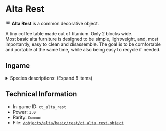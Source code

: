 # Alta Rest

<img src="https://raw.githubusercontent.com/Ceterai/Enternia/main/objects/alta/basic/rest/icon.png" alt="Alta Rest icon" loading="lazy" height="16px" width="auto" /> **Alta Rest** is a common decorative object.

A tiny coffee table made out of titanium. Only 2 blocks wide.  
Most basic alta furniture is designed to be simple, lightweight, and, most importantly, easy to clean and disassemble. The goal is to be comfortable and portable at the same time, while also being easy to recycle if needed.

## Ingame

<details markdown="1"><summary>Species descriptions: (Expand 8 items)</summary>

- Alta: A simple, yet sturdy micro-table with minimal details. It's easy to clean and will last for a very long time.
- Apex: A decent table.
- Avian: A nice table.
- Floran: Floran likess table.
- Glitch: Indifferent. A table.
- Human: A table.
- Hylotl: An unattractive table.
- Novakid: Just a table.

</details>

## Technical Information

- In-game ID: `ct_alta_rest`
- Power: `1.0`
- Rarity: `Common`
- File: [`/objects/alta/basic/rest/ct_alta_rest.object`](https://github.com/Ceterai/Enternia/blob/main/objects/alta/basic/rest/ct_alta_rest.object)
